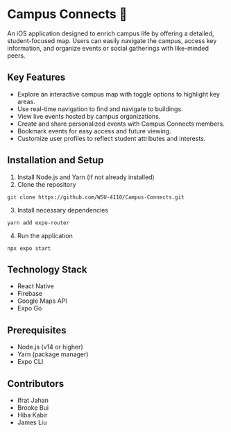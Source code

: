 # Campus Connects 🎉
An iOS application designed to enrich campus life by offering a detailed, student-focused map. Users can easily navigate the campus, access key information, and organize events or social gatherings with like-minded peers.
## Key Features
- Explore an interactive campus map with toggle options to highlight key areas.
- Use real-time navigation to find and navigate to buildings.
- View live events hosted by campus organizations.
- Create and share personalized events with Campus Connects members.
- Bookmark events for easy access and future viewing.
- Customize user profiles to reflect student attributes and interests.
## Installation and Setup
1. Install Node.js and Yarn (if not already installed)
2. Clone the repository
```
git clone https://github.com/WSU-4110/Campus-Connects.git
```
3. Install necessary dependencies
```
yarn add expo-router
```
4. Run the application
```
npx expo start
```
## Technology Stack
- React Native
- Firebase
- Google Maps API
- Expo Go
## Prerequisites
- Node.js (v14 or higher)
- Yarn (package manager)
- Expo CLI
## Contributors
- Ifrat Jahan 
- Brooke Bui 
- Hiba Kabir
- James Liu
